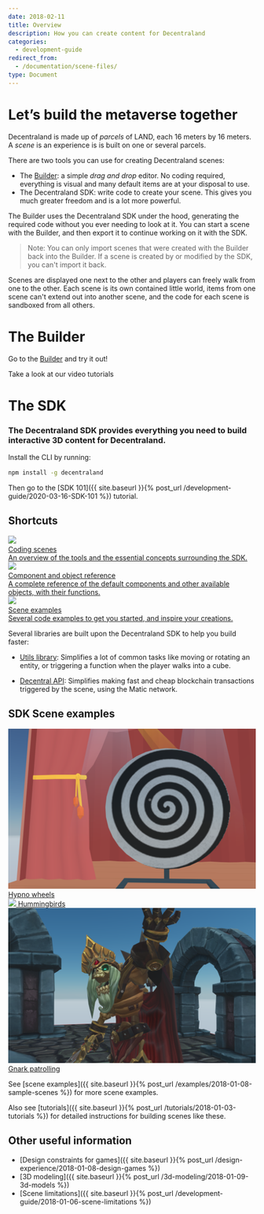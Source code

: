 ```yaml
---
date: 2018-02-11
title: Overview
description: How you can create content for Decentraland
categories:
  - development-guide
redirect_from:
  - /documentation/scene-files/
type: Document
---
```


# Let’s build the metaverse together

Decentraland is made up of _parcels_ of LAND, each 16 meters by 16 meters. A _scene_ is an experience is is built on one or several parcels.

There are two tools you can use for creating Decentraland scenes:

- The [Builder](builder.decentraland.org): a simple _drag and drop_ editor. No coding required, everything is visual and many default items are at your disposal to use.
- The Decentraland SDK: write code to create your scene. This gives you much greater freedom and is a lot more powerful.

The Builder uses the Decentraland SDK under the hood, generating the required code without you ever needing to look at it. You can start a scene with the Builder, and then export it to continue working on it with the SDK.

> Note: You can only import scenes that were created with the Builder back into the Builder. If a scene is created by or modified by the SDK, you can't import it back.

Scenes are displayed one next to the other and players can freely walk from one to the other. Each scene is its own contained little world, items from one scene can't extend out into another scene, and the code for each scene is sandboxed from all others.

# The Builder

Go to the [Builder](builder.decentraland.org) and try it out!

Take a look at our video tutorials

# The SDK

### The Decentraland SDK provides everything you need to build interactive 3D content for Decentraland.

Install the CLI by running:

```bash
npm install -g decentraland
```

Then go to the [SDK 101]({{ site.baseurl }}{% post_url /development-guide/2020-03-16-SDK-101 %}) tutorial.

## Shortcuts

<div class="shortcuts">
  <a href="{{ site.baseurl }}{% post_url /development-guide/2018-01-02-coding-scenes %}">
    <div>
      <div class="image"><img src="/images/home/1.png"/></div>
      <div class="title">Coding scenes</div>
      <div class="description">An overview of the tools and the essential concepts surrounding the SDK.</div>
    </div>
  </a>
  <a href="https://github.com/decentraland/ecs-reference">
    <div>
      <div class="image"><img src="/images/home/2.png"/></div>
      <div class="title">Component and object reference</div>
      <div class="description">A complete reference of the default components and other available objects, with their functions.</div>
    </div>
  </a>
  <a href="{{ site.baseurl }}{% post_url /examples/2018-01-08-sample-scenes %}">
    <div>
      <div class="image"><img src="/images/home/3.png"/></div>
      <div class="title">Scene examples</div>
      <div class="description">Several code examples to get you started, and inspire your creations.</div>
    </div>
  </a>
</div>

Several libraries are built upon the Decentraland SDK to help you build faster:

- [Utils library](https://www.npmjs.com/package/decentraland-ecs-utils): Simplifies a lot of common tasks like moving or rotating an entity, or triggering a function when the player walks into a cube.

- [Decentral API](https://www.decentral.io/docs/dcl/overview/): Simplifies making fast and cheap blockchain transactions triggered by the scene, using the Matic network.

## SDK Scene examples

<div class="examples">
  <a target="_blank" href="https://github.com/decentraland-scenes/Hypno-wheels">
    <div>
      <img src="/images/home/example-hypno-wheel.png"/>
      <span>Hypno wheels</span>
    </div>
  </a>
  <a target="_blank" href="https://github.com/decentraland-scenes/Hummingbirds">
    <div>
      <img src="/images/home/hummingbirds.png"/>
      <span>Hummingbirds</span>
    </div>
  </a>
  <a target="_blank" href="https://github.com/decentraland-scenes/Gnark-patrol">
    <div>
      <img src="/images/home/example-gnark.png"/>
      <span>Gnark patrolling</span>
    </div>
  </a>
</div>

See [scene examples]({{ site.baseurl }}{% post_url /examples/2018-01-08-sample-scenes %}) for more scene examples.

Also see [tutorials]({{ site.baseurl }}{% post_url /tutorials/2018-01-03-tutorials %}) for detailed instructions for building scenes like these.

## Other useful information

- [Design constraints for games]({{ site.baseurl }}{% post_url /design-experience/2018-01-08-design-games %})
- [3D modeling]({{ site.baseurl }}{% post_url /3d-modeling/2018-01-09-3d-models %})
- [Scene limitations]({{ site.baseurl }}{% post_url /development-guide/2018-01-06-scene-limitations %})
